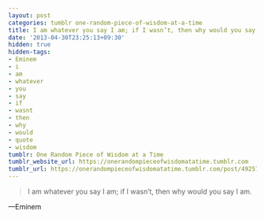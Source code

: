 ```yaml
---
layout: post
categories: tumblr one-random-piece-of-wisdom-at-a-time
title: I am whatever you say I am; if I wasn’t, then why would you say I am.
date: '2013-04-30T23:25:13+09:30'
hidden: true
hidden-tags:
- Eminem
- i
- am
- whatever
- you
- say
- if
- wasnt
- then
- why
- would
- quote
- wisdom
tumblr: One Random Piece of Wisdom at a Time
tumblr_website_url: https://onerandompieceofwisdomatatime.tumblr.com
tumblr_url: https://onerandompieceofwisdomatatime.tumblr.com/post/49257806100/i-am-whatever-you-say-i-am-if-i-wasnt-then-why
---
```

> I am whatever you say I am; if I wasn’t, then why would you say I am.

—Eminem
